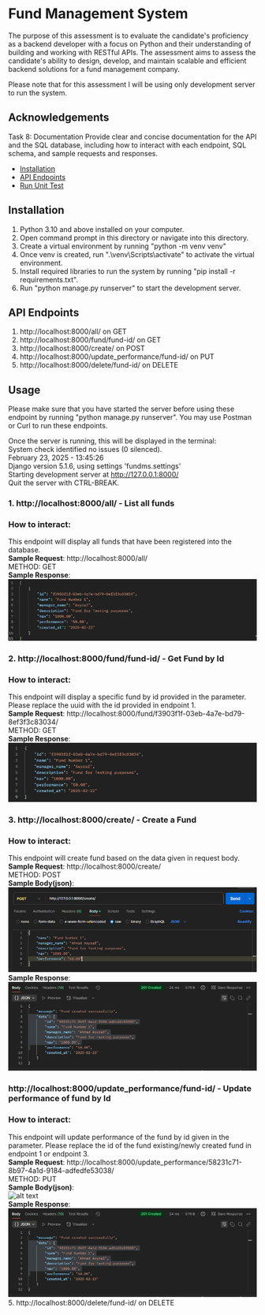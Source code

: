 
# Fund Management System
The purpose of this assessment is to evaluate the candidate's proficiency as a backend developer with a focus on Python and their understanding of building and working  with RESTful APIs. The assessment aims to assess the candidate's ability to design, develop, and maintain scalable and efficient backend solutions for a fund management  company.

Please note that for this assessment I will be using only development server to run the system.





## Acknowledgements
Task 8: Documentation Provide clear and concise documentation for the API and the SQL database, including how to interact with each endpoint, SQL schema, and sample requests and responses.

 - [Installation](#Installation)
 - [API Endpoints](#api-endpoints)
 - [Run Unit Test](#unit-tests)

## Installation

1. Python 3.10 and above installed on your computer.
2. Open command prompt in this directory or navigate into this directory.
3. Create a virtual environment by running "python -m venv venv"
4. Once venv is created, run ".\venv\Scripts\activate" to activate the virtual environment.
5. Install required libraries to run the system by running "pip install -r requirements.txt".
6. Run "python manage.py runserver" to start the development server.


## API Endpoints

1. http://localhost:8000/all/ on GET
2. http://localhost:8000/fund/fund-id/ on GET
3. http://localhost:8000/create/ on POST
4. http://localhost:8000/update_performance/fund-id/ on PUT
5. http://localhost:8000/delete/fund-id/ on DELETE
## Usage
Please make sure that you have started the server before using these endpoint by running "python manage.py runserver". You may use Postman or Curl to run these endpoints.

Once the server is running, this will be displayed in the terminal:<br/>
System check identified no issues (0 silenced).<br/>
February 23, 2025 - 13:45:26<br/>
Django version 5.1.6, using settings 'fundms.settings'<br/>
Starting development server at http://127.0.0.1:8000/<br/>
Quit the server with CTRL-BREAK.<br/>

### 1. http://localhost:8000/all/ - List all funds
### How to interact:
This endpoint will display all funds that have been registered into the database.<br/>
<b>Sample Request</b>: http://localhost:8000/all/ <br/>METHOD: GET<br/>
<b>Sample Response</b>: <br/>
![alt text](screenshots/image.png)<br/>
### 2. http://localhost:8000/fund/fund-id/ - Get Fund by Id
### How to interact:
This endpoint will display a specific fund by id provided in the parameter. Please replace the uuid with the id provided in endpoint 1.<br/>
<b>Sample Request</b>: http://localhost:8000/fund/f3903f1f-03eb-4a7e-bd79-8ef3f3c83034/ <br/>METHOD: GET<br/>
<b>Sample Response</b>: <br/>
![alt text](screenshots/image_2.png) <br/>
### 3. http://localhost:8000/create/ - Create a Fund
### How to interact:
This endpoint will create fund based on the data given in request body.<br/>
<b>Sample Request</b>: http://localhost:8000/create/ <br/>METHOD: POST<br/>
<b>Sample Body(json)</b>: <br/>
![alt text](screenshots/image_3.png) <br/>
<b>Sample Response</b>: <br/>
![alt text](screenshots/image_4.png) <br/>
### http://localhost:8000/update_performance/fund-id/ - Update performance of fund by Id
### How to interact:
This endpoint will update performance of the fund by id given in the parameter. Please replace the id of the fund existing/newly created fund in endpoint 1 or endpoint 3.<br/>
<b>Sample Request</b>: http://localhost:8000/update_performance/58231c71-8b97-4a1d-9184-adfedfe53038/ <br/>METHOD: PUT<br/>
<b>Sample Body(json)</b>: <br/>
![alt text](image_5.png) <br/>
<b>Sample Response</b>: <br/>
![alt text](screenshots/image_4.png) <br/>
5. http://localhost:8000/delete/fund-id/ on DELETE
